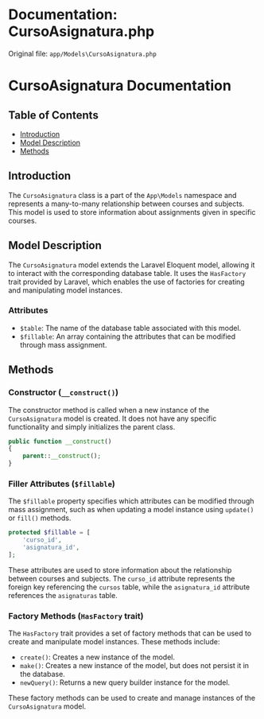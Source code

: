 # Documentation: CursoAsignatura.php

Original file: `app/Models\CursoAsignatura.php`

# CursoAsignatura Documentation

## Table of Contents

* [Introduction](#introduction)
* [Model Description](#model-description)
* [Methods](#methods)

## Introduction

The `CursoAsignatura` class is a part of the `App\Models` namespace and represents a many-to-many relationship between courses and subjects. This model is used to store information about assignments given in specific courses.

## Model Description

The `CursoAsignatura` model extends the Laravel Eloquent model, allowing it to interact with the corresponding database table. It uses the `HasFactory` trait provided by Laravel, which enables the use of factories for creating and manipulating model instances.

### Attributes

* `$table`: The name of the database table associated with this model.
* `$fillable`: An array containing the attributes that can be modified through mass assignment.

## Methods

### Constructor (`__construct()`)

The constructor method is called when a new instance of the `CursoAsignatura` model is created. It does not have any specific functionality and simply initializes the parent class.

```php
public function __construct()
{
    parent::__construct();
}
```

### Filler Attributes (`$fillable`)

The `$fillable` property specifies which attributes can be modified through mass assignment, such as when updating a model instance using `update()` or `fill()` methods.

```php
protected $fillable = [
    'curso_id',
    'asignatura_id',
];
```

These attributes are used to store information about the relationship between courses and subjects. The `curso_id` attribute represents the foreign key referencing the `cursos` table, while the `asignatura_id` attribute references the `asignaturas` table.

### Factory Methods (`HasFactory` trait)

The `HasFactory` trait provides a set of factory methods that can be used to create and manipulate model instances. These methods include:

* `create()`: Creates a new instance of the model.
* `make()`: Creates a new instance of the model, but does not persist it in the database.
* `newQuery()`: Returns a new query builder instance for the model.

These factory methods can be used to create and manage instances of the `CursoAsignatura` model.